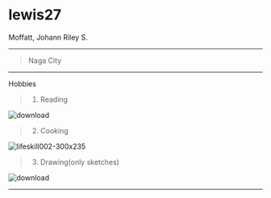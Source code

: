 # lewis27
Moffatt, Johann Riley S.

---


> Naga City

---

Hobbies

> 1. Reading

![download](https://github.com/user-attachments/assets/37ecac39-8887-4547-ae0c-c489ffde4f48)

> 2. Cooking

![lifeskill002-300x235](https://github.com/user-attachments/assets/71a0684b-c844-4b8c-9cb6-b3ebdfbfc372)

> 3. Drawing(only sketches)

![download](https://github.com/user-attachments/assets/155e8bcd-0546-4f41-88b4-ac6fca0fcfd7)

---
